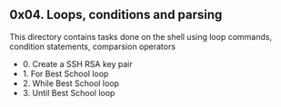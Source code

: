 <h2>0x04. Loops, conditions and parsing</h2>
<p>This directory contains tasks done on the shell using loop commands, condition
statements, comparsion operators</p>
<ul>
<li>0. Create a SSH RSA key pair</li>
<li>1. For Best School loop</li>
<li>2. While Best School loop</li>
<li>3. Until Best School loop</li>
</ul>
